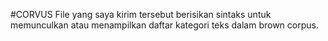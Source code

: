 #CORVUS
File yang saya kirim tersebut berisikan sintaks untuk memunculkan atau menampilkan daftar kategori teks dalam brown
corpus.
